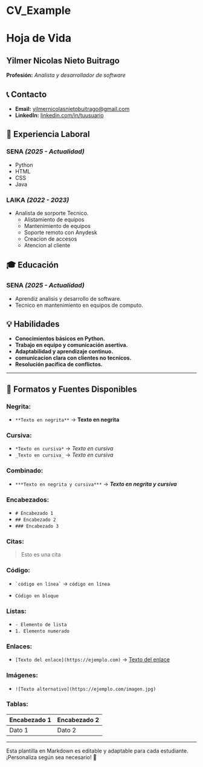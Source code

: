 # CV_Example
# Hoja de Vida

## Yilmer Nicolas Nieto Buitrago
**Profesión:** _Analista y desarrollador de software_
## 📞 Contacto
- **Email:** [yilmernicolasnietobuitrago@gmail.com](mailto:yilmernicolasnietobuitrago@gmail.com)
- **LinkedIn:** [linkedin.com/in/tuusuario](https://linkedin.com/in/tuusuario)

## 🏢 Experiencia Laboral
### **SENA** _(2025 - Actualidad)_
- Python
- HTML
- CSS
- Java
  

### **LAIKA** _(2022 - 2023)_
- Analista de sorporte Tecnico.
  - Alistamiento de equipos
  - Mantenimiento de equipos
  - Soporte remoto con Anydesk
  - Creacion de accesos
  - Atencion al cliente

## 🎓 Educación
### **SENA** _(2025 - Actualidad)_
- Aprendiz analisis y desarrollo de software.
- Tecnico en mantenimiento en equipos de computo.

## 💡 Habilidades
- **Conocimientos básicos en Python.**
- **Trabajo en equipo y comunicación asertiva.**
- **Adaptabilidad y aprendizaje continuo.**
- **comunicacion clara con clientes no tecnicos.**
- **Resolución pacífica de conflictos.**
---

## 🎨 Formatos y Fuentes Disponibles

### **Negrita:**
- `**Texto en negrita**` → **Texto en negrita**

### **Cursiva:**
- `*Texto en cursiva*` → *Texto en cursiva*
- `_Texto en cursiva_` → _Texto en cursiva_

### **Combinado:**
- `***Texto en negrita y cursiva***` → ***Texto en negrita y cursiva***

### **Encabezados:**
- `# Encabezado 1`
- `## Encabezado 2`
- `### Encabezado 3`

### **Citas:**
> Esto es una cita

### **Código:**
- `` `código en línea` `` → `código en línea`
- ```
  Código en bloque
  ```

### **Listas:**
- `- Elemento de lista`
- `1. Elemento numerado`

### **Enlaces:**
- `[Texto del enlace](https://ejemplo.com)` → [Texto del enlace](https://ejemplo.com)

### **Imágenes:**
- `![Texto alternativo](https://ejemplo.com/imagen.jpg)`

### **Tablas:**
| Encabezado 1 | Encabezado 2 |
|-------------|-------------|
| Dato 1     | Dato 2      |

---

Esta plantilla en Markdown es editable y adaptable para cada estudiante. ¡Personaliza según sea necesario! 🎯

